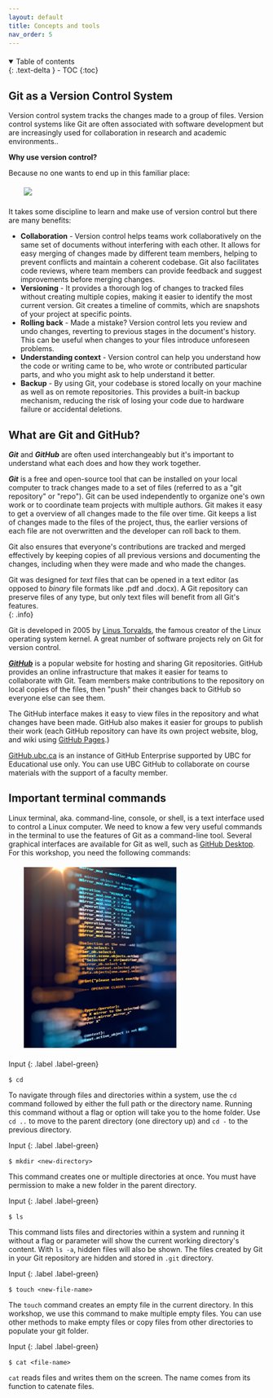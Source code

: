 ```yaml
---
layout: default
title: Concepts and tools
nav_order: 5
---
```


<p style="margin-bottom: 20px"></p>

<details open markdown="block">
  <summary>
    Table of contents
  </summary>
  {: .text-delta }
 - TOC
{:toc}
</details>

## Git as a Version Control System

Version control system tracks the changes made to a group of files.  Version control systems like Git are often associated with software development but are increasingly used for collaboration in research and academic environments.. 

**Why use version control?**

Because no one wants to end up in this familiar place:

<p style="margin-top:20px;margin-bottom:20px">
<img src="figures/phd101212s.gif" width="300" style="margin-left:30px"/>
</p>

It takes some discipline to learn and make use of version control but there are many benefits:

* **Collaboration** - Version control helps teams work collaboratively on the same set of documents without interfering with each other. It allows for easy merging of changes made by different team members, helping to prevent conflicts and maintain a coherent codebase.  Git also facilitates code reviews, where team members can provide feedback and suggest improvements before merging changes.
* **Versioning** - It provides a thorough log of changes to tracked files without creating multiple copies, making it easier to identify the most current version. Git creates a timeline of commits, which are snapshots of your project at specific points.
* **Rolling back** - Made a mistake?  Version control lets you review and undo changes, reverting to previous stages in the document's history. This can be useful when changes to your files introduce unforeseen problems.
* **Understanding context** - Version control can help you understand how the code or writing came to be, who wrote or contributed particular parts, and who you might ask to help understand it better.
* **Backup** - By using Git, your codebase is stored locally on your machine as well as on remote repositories. This provides a built-in backup mechanism, reducing the risk of losing your code due to hardware failure or accidental deletions.
  
  
## What are Git and GitHub?
  
**_Git_** and **_GitHub_** are often used interchangeably but it's important to understand what each does and how they work together.

**_Git_** is a free and open-source tool that can be installed on your local computer to track changes made to a set of files (referred to as a "git repository" or "repo"). Git can be used independently to organize one's own work or to coordinate team projects with multiple authors. Git makes it easy to get a overview of all changes made to the file over time. Git keeps a list of changes made to the files of the project, thus, the earlier versions of each file are not overwritten and the developer can roll back to them.

Git also ensures that everyone's contributions are tracked and merged effectively by keeping copies of all previous versions and documenting the changes, including when they were made and who made the changes.    


Git was designed for _text_ files that can be opened in a text editor (as opposed to _binary_ file formats like .pdf and .docx).  A Git repository can preserve files of any type, but only text files will benefit from all Git's features.  
{: .info}

Git is developed in 2005 by [Linus Torvalds](https://github.com/torvalds), the famous creator of the Linux operating system kernel. A great number of software projects rely on Git for version control. 

[**_GitHub_**](https://github.com/) is a popular website for hosting and sharing Git repositories. GitHub provides an online infrastructure that makes it easier for teams to collaborate with Git.  Team members make contributions to the repository on local copies of the files, then "push" their changes back to GitHub so everyone else can see them.  

The GitHub interface makes it easy to view files in the repository and what changes have been made. GitHub also makes it easier for groups to publish their work (each GitHub repository can have its own project website, blog, and wiki using [GitHub Pages](https://pages.github.com/).)

[GitHub.ubc.ca](https://github.ubc.ca) is an instance of GitHub Enterprise supported by UBC for Educational use only. You can use UBC GitHub to collaborate on course materials with the support of a faculty member.
  
## Important terminal commands

Linux terminal, aka. command-line, console, or shell, is a text interface used to control a Linux computer. We need to know a few very useful commands in the terminal to use the features of Git as a command-line tool. Several graphical interfaces are available for Git as well, such as [GitHub Desktop](https://desktop.github.com/). For this workshop, you need the following commands:

<p style="margin-top:20px;margin-bottom:20px">
<img src="figures/coding.jpg" width="300" style="margin-left:30px"/>
</p>


Input
{: .label .label-green}
~~~
$ cd
~~~

To navigate through files and directories within a system, use the `cd` command followed by either the full path or the directory name. Running this command without a flag or option will take you to the home folder. Use `cd ..` to move to the parent directory (one directory up) and `cd -` to the previous directory.

Input
{: .label .label-green}
~~~
$ mkdir <new-directory>
~~~

This command creates one or multiple directories at once. You must have  permission to make a new folder in the parent directory. 

Input
{: .label .label-green}
~~~
$ ls
~~~

This command lists files and directories within a system and running it  without a flag or parameter will show the current working directory's content. With `ls -a`, hidden files will also be shown. The files created by Git in your Git repository are hidden and stored in `.git` directory.

Input
{: .label .label-green}
~~~
$ touch <new-file-name>
~~~

The `touch` command creates an empty file in the current directory. In this workshop, we use this command to make multiple empty files. You can use other methods to make empty files or copy files from other directories to populate your git folder.

Input
{: .label .label-green}
~~~
$ cat <file-name>
~~~

`cat` reads files and writes them on the screen. The name comes from its function to catenate files.